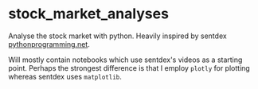 # stock_market_analyses
Analyse the stock market with python. Heavily inspired by sentdex [pythonprogramming.net](https://pythonprogramming.net/getting-stock-prices-python-programming-for-finance/).

Will mostly contain notebooks which use sentdex's videos as a starting point. Perhaps the strongest difference is that I employ `plotly` for plotting whereas sentdex uses `matplotlib`.
